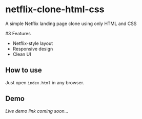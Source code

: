 # netflix-clone-html-css

A simple Netflix landing page clone using only HTML and CSS

#3 Features
- Netflix-style layout
- Responsive design
- Clean UI

## How to use
Just open `index.html` in any browser.

## Demo
*Live demo link coming soon...*
